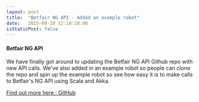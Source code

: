 ```yaml
---
layout: post
title:  "Betfair NG API - Added an example robot"
date:   2015-09-20 12:18:18:00
isStaticPost: false
---
```


#### Betfair NG API

We have finally got around to updating the Betfair NG API Github repo with new API calls. We've also added in an example robot so people can clone the repo and spin up the example robot so see how easy it is to make calls to Betfair's NG API using Scala and Akka.

[Find out more here : GitHub](https://github.com/city81/betfair-service-ng)